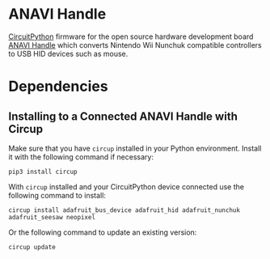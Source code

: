 # ANAVI Handle

[CircuitPython](https://circuitpython.org/) firmware for the open source hardware development board [ANAVI Handle](https://anavi.technology/) which converts Nintendo Wii Nunchuk compatible controllers to USB HID devices such as mouse.

# Dependencies

## Installing to a Connected ANAVI Handle with Circup

Make sure that you have ``circup`` installed in your Python environment.
Install it with the following command if necessary:

```
pip3 install circup
```

With ``circup`` installed and your CircuitPython device connected use the following command to install:

```
circup install adafruit_bus_device adafruit_hid adafruit_nunchuk adafruit_seesaw neopixel
```

Or the following command to update an existing version:

```
circup update
```
